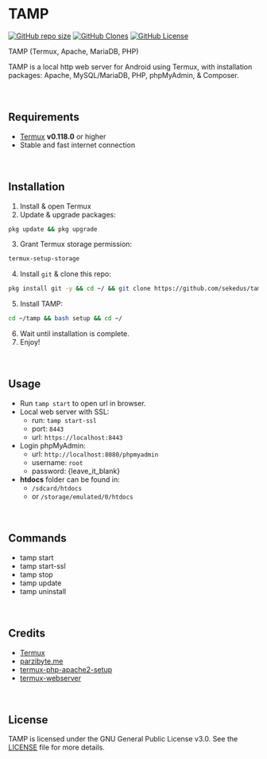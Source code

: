 # TAMP

[![GitHub repo size](https://img.shields.io/github/repo-size/sekedus/tamp?label=Size)](https://github.com/sekedus/tamp) [![GitHub Clones](https://img.shields.io/badge/dynamic/json?color=success&label=Clone&query=count&url=https://gist.githubusercontent.com/sekedus/0f5fd62474258fa66560be80b6bf9904/raw/clone.json)](https://github.com/MShawon/github-clone-count-badge) [![GitHub License](https://img.shields.io/github/license/sekedus/tamp?label=License)](https://github.com/sekedus/tamp/blob/main/LICENSE)

TAMP (Termux, Apache, MariaDB, PHP)

TAMP is a local http web server for Android using Termux, with installation packages: Apache, MySQL/MariaDB, PHP, phpMyAdmin, & Composer.

ㅤ
## Requirements

- [Termux](https://github.com/termux/termux-app/releases/latest) **v0.118.0** or higher
- Stable and fast internet connection

ㅤ
## Installation

1. Install & open Termux
2. Update & upgrade packages: 
```bash
pkg update && pkg upgrade
```
3. Grant Termux storage permission: 
```bash
termux-setup-storage
```
4. Install `git` & clone this repo: 
```bash
pkg install git -y && cd ~/ && git clone https://github.com/sekedus/tamp.git
```
5. Install TAMP: 
```bash
cd ~/tamp && bash setup && cd ~/
```
6. Wait until installation is complete.
7. Enjoy!

ㅤ
## Usage

- Run `tamp start` to open url in browser.
- Local web server with SSL:
  * run: `tamp start-ssl`
  * port: `8443`
  * url: `https://localhost:8443`
- Login phpMyAdmin:
  * url: `http://localhost:8080/phpmyadmin`
  * username: `root`
  * password: {leave_it_blank}
- **htdocs** folder can be found in:
  * `/sdcard/htdocs`
  * or `/storage/emulated/0/htdocs`

ㅤ
## Commands

- tamp start
- tamp start-ssl
- tamp stop
- tamp update
- tamp uninstall

ㅤ
## Credits

- [Termux](https://github.com/termux/termux-app)
- [parzibyte.me](https://parzibyte.me/blog/en/2019/04/28/install-apache-php-7-android-termux/)
- [termux-php-apache2-setup](https://github.com/gungunpriatna/termux-php-apache2-setup)
- [termux-webserver](https://github.com/HadiKhoirudin/termux-webserver)

ㅤ
## License

TAMP is licensed under the GNU General Public License v3.0. See the [LICENSE](https://github.com/sekedus/tamp/blob/main/LICENSE) file for more details.
